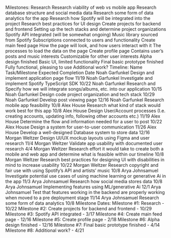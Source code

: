 Milestones:
Research
Research viability of web vs mobile app
Research database structure and social media data
Research some form of data analytics for the app
Research how Spotify will be integrated into the project
Research best practices for UI design
Create projects for backend and frontend
Setting up the tech stacks and determine project organizations
Spotify API integrated (will be somewhat ongoing)
Music library sourced from Spotify
Subscriptions connected to users and functionality
Create main feed page
How the page will look, and how users interact with it
The processes to load the data on the page
Create profile page
Contains user’s posts and music interests
Customizable for other user interests
Alpha design finished
Basic UI, limited functionality
Final basic prototype finished
Fully functional, pleasing to use
Additional work?
Timeline:
Name	Task/Milestone	Expected Completion Date
Noah Garfunkel	Design and implement application page flow	11/19
Noah Garfunkel	Investigate and implement Spotify TypeScript SDK	10/22
Noah Garfunkel	Research and Specify how we will integrate songs/albums, etc. into our application	10/15
Noah Garfunkel	Design code project organization and tech stack	10/29
Noah Garfunkel	Develop post viewing page	12/16
Noah Garfunkel	Research mobile app feasibility	10/8
Alex House	Research what kind of stack would work best for this app	10/8
Alex House	Design User/Account processes (I.e. creating accounts, updating info, following other accounts etc.)	11/19
Alex House	Determine the flow and information needed for a user to post	10/22
Alex House	Design a system for user-to-user communication	11/26
Alex House	Develop a well-designed Database system to store data	12/16
Morgan Weltzer	Design UI/UX mockup layouts using Figma and user research	11/4
Morgan Weltzer	Validate app usability with documented user research	4/4
Morgan Weltzer	Research effort it would take to create both a mobile and web app and determine what is feasible within our timeline	10/8
Morgan Weltzer	Research best practices for designing UI with disabilities in mind to increase usability	10/22
Morgan Weltzer	Research copyright and fair use with using Spotify’s API and artists’ music	10/8
Arya Johnsamuel	Investigate potential use cases of using machine learning or generative Ai in the app	11/3
Arya Johnsamuel	Research how social media stores data	10/8
Arya Johnsamuel	Implementing features using ML/generative Ai	12/1
Arya Johnsamuel	Test that features working in the backend are properly working when moved to a pre deployment stage	11/14
Arya Johnsamuel	Research some form of data analytics	10/8
Milestone Dates:
Milestone #1: Research - 10/22
Milestone #2: Create projects for backend and frontend - 10/29
Milestone #3: Spotify API integrated - 3/17
Milestone #4: Create main feed page - 12/16
Milestone #5: Create profile page - 2/18
Milestone #6: Alpha design finished - 12/16
Milestone #7: Final basic prototype finished - 4/14
Milestone #8: Additional work? - 4/21

